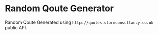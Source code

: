 # Random Qoute Generator
Random Qoute Generated using `http://quotes.stormconsultancy.co.uk` public API.